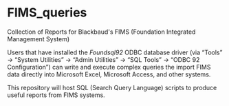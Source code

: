 # FIMS_queries
Collection of Reports for Blackbaud's FIMS (Foundation Integrated Management System)

Users that have installed the <i>Foundsql92</i> ODBC database driver (via “Tools” -> “System Utilities” -> “Admin Utilities” -> “SQL Tools” -> “ODBC 92 Configuration”) can write and execute complex queries the import FIMS data directly into Microsoft Excel, Microsoft Access, and other systems.

This repository will host SQL (Search Query Language) scripts to produce useful reports from FIMS systems.
